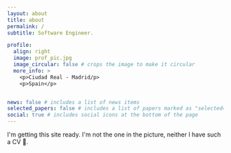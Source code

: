 ```yaml
---
layout: about
title: about
permalink: /
subtitle: Software Engineer. 

profile:
  align: right
  image: prof_pic.jpg
  image_circular: false # crops the image to make it circular
  more_info: >
    <p>Ciudad Real - Madrid/p>
    <p>Spain</p>


news: false # includes a list of news items
selected_papers: false # includes a list of papers marked as "selected={true}"
social: true # includes social icons at the bottom of the page
---
```


I'm getting this site ready. I'm not the one in the picture, neither I have such a CV 👻.
